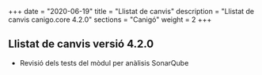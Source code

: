 +++
date        = "2020-06-19"
title       = "Llistat de canvis"
description = "Llistat de canvis canigo.core 4.2.0"
sections    = "Canigó"
weight		= 2
+++

## Llistat de canvis versió 4.2.0

- Revisió dels tests del mòdul per anàlisis SonarQube
